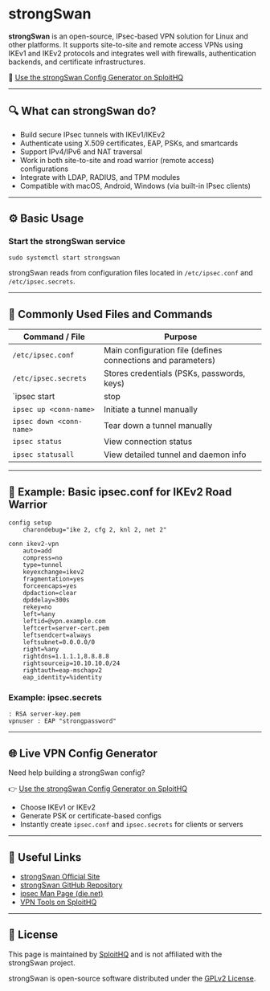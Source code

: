 # strongSwan

**strongSwan** is an open-source, IPsec-based VPN solution for Linux and other platforms. It supports site-to-site and remote access VPNs using IKEv1 and IKEv2 protocols and integrates well with firewalls, authentication backends, and certificate infrastructures.

🔗 [Use the strongSwan Config Generator on SploitHQ](https://sploithq.com/vpn)

---

## 🔍 What can strongSwan do?

- Build secure IPsec tunnels with IKEv1/IKEv2
- Authenticate using X.509 certificates, EAP, PSKs, and smartcards
- Support IPv4/IPv6 and NAT traversal
- Work in both site-to-site and road warrior (remote access) configurations
- Integrate with LDAP, RADIUS, and TPM modules
- Compatible with macOS, Android, Windows (via built-in IPsec clients)

---

## ⚙️ Basic Usage

### Start the strongSwan service
```
sudo systemctl start strongswan
```

strongSwan reads from configuration files located in `/etc/ipsec.conf` and `/etc/ipsec.secrets`.

---

## 🧰 Commonly Used Files and Commands

| Command / File              | Purpose                                                        |
|-----------------------------|----------------------------------------------------------------|
| `/etc/ipsec.conf`           | Main configuration file (defines connections and parameters)   |
| `/etc/ipsec.secrets`        | Stores credentials (PSKs, passwords, keys)                    |
| `ipsec start|stop|restart`  | Manage the IPsec service                                       |
| `ipsec up <conn-name>`      | Initiate a tunnel manually                                     |
| `ipsec down <conn-name>`    | Tear down a tunnel manually                                   |
| `ipsec status`              | View connection status                                        |
| `ipsec statusall`           | View detailed tunnel and daemon info                         |

---

## 🧪 Example: Basic ipsec.conf for IKEv2 Road Warrior

```
config setup
    charondebug="ike 2, cfg 2, knl 2, net 2"

conn ikev2-vpn
    auto=add
    compress=no
    type=tunnel
    keyexchange=ikev2
    fragmentation=yes
    forceencaps=yes
    dpdaction=clear
    dpddelay=300s
    rekey=no
    left=%any
    leftid=@vpn.example.com
    leftcert=server-cert.pem
    leftsendcert=always
    leftsubnet=0.0.0.0/0
    right=%any
    rightdns=1.1.1.1,8.8.8.8
    rightsourceip=10.10.10.0/24
    rightauth=eap-mschapv2
    eap_identity=%identity
```

### Example: ipsec.secrets
```
: RSA server-key.pem
vpnuser : EAP "strongpassword"
```

---

## 🌐 Live VPN Config Generator

Need help building a strongSwan config?

👉 [Use the strongSwan Config Generator on SploitHQ](https://sploithq.com/vpn)

- Choose IKEv1 or IKEv2
- Generate PSK or certificate-based configs
- Instantly create `ipsec.conf` and `ipsec.secrets` for clients or servers

---

## 🔗 Useful Links

- [strongSwan Official Site](https://www.strongswan.org/)
- [strongSwan GitHub Repository](https://github.com/strongswan/strongswan)
- [ipsec Man Page (die.net)](https://linux.die.net/man/8/ipsec)
- [VPN Tools on SploitHQ](https://sploithq.com/vpn)

---

## 📄 License

This page is maintained by [SploitHQ](https://sploithq.com) and is not affiliated with the strongSwan project.

strongSwan is open-source software distributed under the [GPLv2 License](https://www.gnu.org/licenses/old-licenses/gpl-2.0.html).
